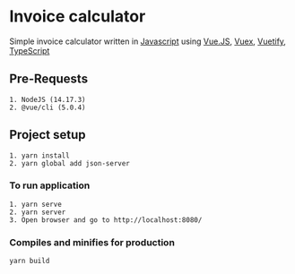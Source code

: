 # Invoice calculator
Simple invoice calculator written in [Javascript](https://developer.mozilla.org/en-US/docs/Web/JavaScript) using 
[Vue.JS](https://vuejs.org/), [Vuex](https://vuex.vuejs.org/), [Vuetify](https://vuetifyjs.com/), 
[TypeScript](https://www.typescriptlang.org/)

## Pre-Requests
```
1. NodeJS (14.17.3)
2. @vue/cli (5.0.4)
```
## Project setup
```
1. yarn install
2. yarn global add json-server
```

### To run application
```
1. yarn serve
2. yarn server
3. Open browser and go to http://localhost:8080/
```

### Compiles and minifies for production
```
yarn build
```


